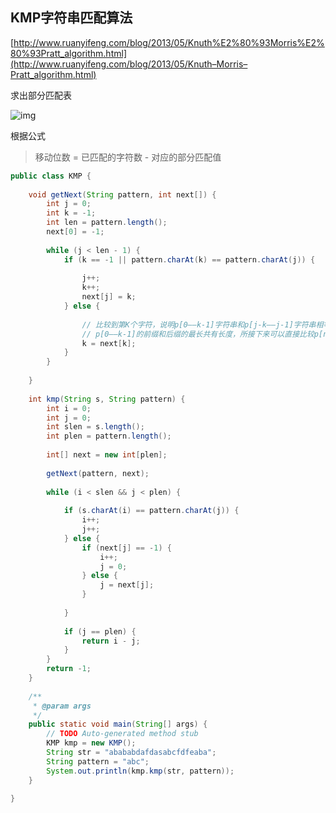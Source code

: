 ## KMP字符串匹配算法

[http://www.ruanyifeng.com/blog/2013/05/Knuth%E2%80%93Morris%E2%80%93Pratt_algorithm.html](http://www.ruanyifeng.com/blog/2013/05/Knuth–Morris–Pratt_algorithm.html)

求出部分匹配表

![img](http://www.ruanyifeng.com/blogimg/asset/201305/bg2013050109.png)

根据公式

> 移动位数 = 已匹配的字符数 - 对应的部分匹配值

```java
public class KMP {
 
	void getNext(String pattern, int next[]) {
		int j = 0;
		int k = -1;
		int len = pattern.length();
		next[0] = -1;
 
		while (j < len - 1) {
			if (k == -1 || pattern.charAt(k) == pattern.charAt(j)) {
 
				j++;
				k++;
				next[j] = k;
			} else {
 
				// 比较到第K个字符，说明p[0——k-1]字符串和p[j-k——j-1]字符串相等，而next[k]表示
				// p[0——k-1]的前缀和后缀的最长共有长度，所接下来可以直接比较p[next[k]]和p[j]
				k = next[k];
			}
		}
 
	}
 
	int kmp(String s, String pattern) {
		int i = 0;
		int j = 0;
		int slen = s.length();
		int plen = pattern.length();
 
		int[] next = new int[plen];
 
		getNext(pattern, next);
 
		while (i < slen && j < plen) {
 
			if (s.charAt(i) == pattern.charAt(j)) {
				i++;
				j++;
			} else {
				if (next[j] == -1) {
					i++;
					j = 0;
				} else {
					j = next[j];
				}
 
			}
 
			if (j == plen) {
				return i - j;
			}
		}
		return -1;
	}
 
	/**
	 * @param args
	 */
	public static void main(String[] args) {
		// TODO Auto-generated method stub
		KMP kmp = new KMP();
		String str = "abababdafdasabcfdfeaba";
		String pattern = "abc";
		System.out.println(kmp.kmp(str, pattern));
	}
 
}
```

